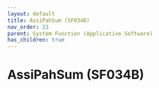```yaml
---
layout: default
title: AssiPahSum (SF034B)
nav_order: 23
parent: System Function (Applicative Software)
has_children: true
---
```

# AssiPahSum (SF034B)
